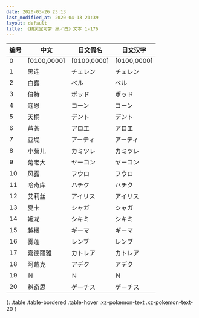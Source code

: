 ```yaml
---
date: 2020-03-26 23:13
last_modified_at: 2020-04-13 21:39
layout: default
title: 《精灵宝可梦 黑／白》文本 1-176
---
```

| 编号 | 中文 | 日文假名 | 日文汉字 |
| ---- | ---- | ---- | --- |
| 0 | [0100,0000] | [0100,0000] | [0100,0000] |
| 1 | 黑连 | チェレン | チェレン |
| 2 | 白露 | ベル | ベル |
| 3 | 伯特 | ポッド | ポッド |
| 4 | 寇恩 | コーン | コーン |
| 5 | 天桐 | デント | デント |
| 6 | 芦荟 | アロエ | アロエ |
| 7 | 亚堤 | アーティ | アーティ |
| 8 | 小菊儿 | カミツレ | カミツレ |
| 9 | 菊老大 | ヤーコン | ヤーコン |
| 10 | 风露 | フウロ | フウロ |
| 11 | 哈奇库 | ハチク | ハチク |
| 12 | 艾莉丝 | アイリス | アイリス |
| 13 | 夏卡 | シャガ | シャガ |
| 14 | 婉龙 | シキミ | シキミ |
| 15 | 越橘 | ギーマ | ギーマ |
| 16 | 雾莲 | レンブ | レンブ |
| 17 | 嘉德丽雅 | カトレア | カトレア |
| 18 | 阿戴克 | アデク | アデク |
| 19 | Ｎ | Ｎ | Ｎ |
| 20 | 魁奇思 | ゲーチス | ゲーチス |
{: .table .table-bordered .table-hover .xz-pokemon-text .xz-pokemon-text-20 }